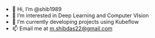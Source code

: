 - 👋 Hi, I’m @shib1989
- 👀 I’m interested in Deep Learning and Computer VIsion
- 🌱 I’m currently developing projects using Kubeflow
- 📫 Email me at m.shibdas22@gmail.com

<!---
shib1989/shib1989 is a ✨ special ✨ repository because its `README.md` (this file) appears on your GitHub profile.
You can click the Preview link to take a look at your changes.
--->
